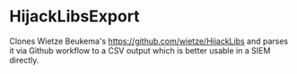 # HijackLibsExport

Clones Wietze Beukema's https://github.com/wietze/HijackLibs and parses it via Github workflow to a CSV output which is better usable in a SIEM directly.
